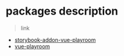 # packages description

> link

- [storybook-addon-vue-playroom](https://github.com/JingHong0202/vue-playroom/blob/dev/packages/addon-vue-playroom/README.md)
- [vue-playroom](vue-playroom)
